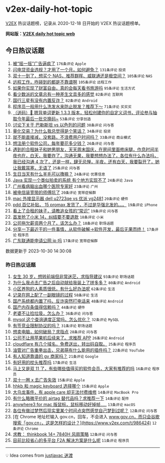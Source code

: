 # v2ex-daily-hot-topic

[V2EX](https://www.v2ex.com/) 热议话题榜，记录从 2020-12-18 日开始的 V2EX 热议话题榜单。

**网站版：[V2EX daily hot topic web](https://boojack.github.io/v2ex-daily-hot-topic-web/)**

## 今日热议话题

<!-- TODAY BEGIN -->

1. [被“摇一摇”广告逼疯了](https://www.v2ex.com/t/986575) `176条评论` `Apple`
1. [闪电贷资金违规？才用了一个月，如何避免？](https://www.v2ex.com/t/986560) `131条评论` `投资`
1. [双十一到了，想买个 NAS，推荐群晖、威联通还是极空间？](https://www.v2ex.com/t/986583) `105条评论` `NAS`
1. [远程工作，咋碰到的都是不靠谱啊](https://www.v2ex.com/t/986618) `105条评论` `远程工作`
1. [如果你实现了财富自由，真的会每天看书旅游吗](https://www.v2ex.com/t/986568) `95条评论` `生活方式`
1. [看少数派的文章总有一种差生文具多的感觉](https://www.v2ex.com/t/986596) `82条评论` `互联网`
1. [国行三星有没有内置反诈？](https://www.v2ex.com/t/986646) `82条评论` `Android`
1. [程序员一般用什么洗发水来防止脱发？推荐下～](https://www.v2ex.com/t/986604) `71条评论` `买买买`
1. [（送码）🎁 嗯背单词更新 1.3.3 版本，轻松创建你的自定义词书，评论参与抽取今年最后一批兑换码~](https://www.v2ex.com/t/986556) `53条评论` `分享创造`
1. [讨论下关于 巴勒斯坦 vs 以色列的问题](https://www.v2ex.com/t/986632) `38条评论` `问与答`
1. [量化交易？为什么我总觉得是个笑话？](https://www.v2ex.com/t/986744) `34条评论` `投资`
1. [就不能直接减，没套路，不浪费用户时间吗？](https://www.v2ex.com/t/986605) `33条评论` `商业模式`
1. [想注册个软件公司，每年要花多少钱？](https://www.v2ex.com/t/986680) `26条评论` `问与答`
1. [遇到的合租妹子和她男朋友，天天周末国庆，在房间里面修床腿，作息时间半夜也在，白天，我要炸了，沟通无果，我要想想办法了，各位有什么办法吗，我已经沟通 4 次了，还是一样，肆无忌惮，半夜，还有白天，我要裂开了，她让我戴耳塞，无语了](https://www.v2ex.com/t/986631) `25条评论` `问与答`
1. [生日当天有什么羊毛可以撸嘛？](https://www.v2ex.com/t/986664) `24条评论` `优惠信息`
1. [Java 实现一个类似拍卖的系统 有个地方实现不了](https://www.v2ex.com/t/986572) `24条评论` `Java`
1. [广州看病脑出血哪个医院专家好](https://www.v2ex.com/t/986698) `23条评论` `广州`
1. [被电信装宽带的师傅坑了](https://www.v2ex.com/t/986690) `20条评论` `宽带症候群`
1. [mac 外接显示器 dell u2723qe vs 优派 vg2481](https://www.v2ex.com/t/986562) `20条评论` `硬件`
1. [pdd 百亿补贴， 15 promax 发货了，不过是华强北发的。。。](https://www.v2ex.com/t/986767) `19条评论` `iPhone`
1. [看上了合租的妹子，请教追女孩的“常识”](https://www.v2ex.com/t/986566) `19条评论` `问与答`
1. [首发抢了小米 14，纠结要不要退款](https://www.v2ex.com/t/986659) `18条评论` `小米`
1. [公司拖欠薪资两个月了，该怎么办？](https://www.v2ex.com/t/986584) `18条评论` `职场话题`
1. [分享一下最近干的一件事情，从软件破解→软件开发，最后无果而终！](https://www.v2ex.com/t/986785) `17条评论` `程序员`
1. [广东联通能申请公网 ip 吗](https://www.v2ex.com/t/986695) `17条评论` `宽带症候群`

数据更新于 2023-10-30 14:30:08

<!-- TODAY END -->

### 昨日热议话题

<!-- YESTERDAY BEGIN -->

1. [女生 30 岁，想转前端但非常迷茫，求指导建议](https://www.v2ex.com/t/986442) `93条评论` `职场话题`
1. [为什么我点击广告之后自动就给我装上了拼多多？](https://www.v2ex.com/t/986359) `80条评论` `Android`
1. [小区养狗的人素质很低，有什么好办法呢](https://www.v2ex.com/t/986437) `62条评论` `生活`
1. [记录在网上配了一副眼镜的过程](https://www.v2ex.com/t/986377) `58条评论` `生活`
1. [国产系统都内置了吗，反诈突然打电话来](https://www.v2ex.com/t/986489) `48条评论` `Android`
1. [国产内存条值得信赖吗？](https://www.v2ex.com/t/986365) `44条评论` `硬件`
1. [老婆不让捡垃圾，怎么办？](https://www.v2ex.com/t/986475) `36条评论` `问与答`
1. [mysql 这个查询速度正常吗，怎么优化？](https://www.v2ex.com/t/986389) `32条评论` `MySQL`
1. [有签竞业限制协议的吗？](https://www.v2ex.com/t/986368) `31条评论` `职场话题`
1. [想卖电脑，如何破局？求指点](https://www.v2ex.com/t/986398) `28条评论` `问与答`
1. [公司不让用苹果机后续来了。求推荐 APP](https://www.v2ex.com/t/986506) `26条评论` `Android`
1. [cloudflare 有几个域名，免费送出，转出码自取。](https://www.v2ex.com/t/986511) `25条评论` `程序员`
1. [油管对广告重拳出击，兄弟萌有什么能用的插件吗？](https://www.v2ex.com/t/986371) `22条评论` `YouTube`
1. [有人知道靠谱的 gv 商家吗？](https://www.v2ex.com/t/986466) `21条评论` `Google`
1. [有好用的枕头推荐吗](https://www.v2ex.com/t/986376) `17条评论` `生活`
1. [马上又是双 11 了，有些哪些值得买的软件会员，大家有推荐的吗](https://www.v2ex.com/t/986418) `16条评论` `程序员`
1. [双十一圈 x 去广告失效](https://www.v2ex.com/t/986463) `15条评论` `Apple`
1. [hhkb 和 magic keyboard 选择哪个](https://www.v2ex.com/t/986432) `15条评论` `Apple`
1. [大乌龙事件，有 apple care 却无法付费维修](https://www.v2ex.com/t/986546) `14条评论` `MacBook Pro`
1. [有什么略微平价的 airtag 替代品吗？求推荐一下](https://www.v2ex.com/t/986358) `14条评论` `配件`
1. [anywhere3 for mac 版鼠标，鼠标移动好掉帧.....](https://www.v2ex.com/t/986530) `13条评论` `macOS`
1. [各位有做过梦然后现实里某个时间点突然感觉自己梦到过呢？](https://www.v2ex.com/t/986427) `12条评论` `问与答`
1. [在 Chrome 地址栏输入 gov.cn，回车，不会进入 www.gov.cn，而只会谷歌搜索「gov.cn」，这是怎样的设计？](https://www.v2ex.com/t/986424) `12条评论` `Chrome`
1. [求教： thinkbook 14+ 7840H 风扇策略](https://www.v2ex.com/t/986360) `12条评论` `问与答`
1. [目前比较省心的多平台 F2A 解决方案是什么呢](https://www.v2ex.com/t/986518) `11条评论` `程序员`

<!-- YESTERDAY END -->

---

💡 Idea comes from [justjavac 迷渡](https://github.com/justjavac/)
